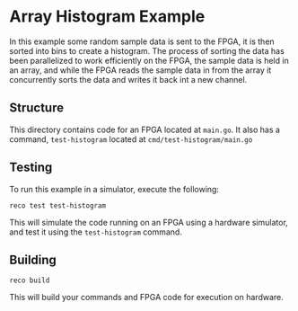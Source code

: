 # Array Histogram Example

In this example some random sample data is sent to the FPGA, it is then sorted into bins to create a histogram. The process of sorting the data has been parallelized to work efficiently on the FPGA, the sample data is held in an array, and while the FPGA reads the sample data in from the array it concurrently sorts the data and writes it back int a new channel.

## Structure

This directory contains code for an FPGA located at `main.go`. It also has a
command, `test-histogram` located at `cmd/test-histogram/main.go`

## Testing

To run this example in a simulator, execute the following:

```
reco test test-histogram
```

This will simulate the code running on an FPGA using a hardware simulator, and test it
using the `test-histogram` command.

## Building

```
reco build
```

This will build your commands and FPGA code for execution on hardware.
